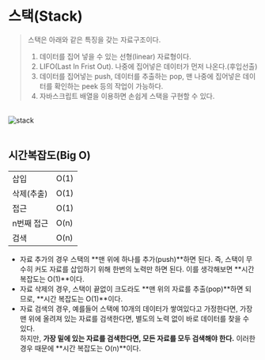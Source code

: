 # 스택(Stack)

> 스택은 아래와 같은 특징을 갖는 자료구조이다.
>
> 1. 데이터를 집어 넣을 수 있는 선형(linear) 자료형이다.
> 2. LIFO(Last In Frist Out). 나중에 집어넣은 데이터가 먼저 나온다.(후입선출)
> 3. 데이터를 집어넣는 push, 데이터를 추출하는 pop, 맨 나중에 집어넣은 데이터를 확인하는 peek 등의 작업이 가능하다.
> 4. 자바스크립트 배열을 이용하면 손쉽게 스택을 구현할 수 있다.

<br />
<img src="https://miro.medium.com/max/640/0*SESFJYWU5a-3XM9m.gif" alt="stack"></img>
<br />
<br />

## 시간복잡도(Big O)

|            |      |
| ---------- | ---- |
| 삽입       | O(1) |
| 삭제(추출) | O(1) |
| 접근       | O(1) |
| n번째 접근 | O(n) |
| 검색       | O(n) |

- 자료 추가의 경우 스택의 **맨 위에 하나를 추가(push)**하면 된다. 즉, 스택이 무수히 커도 자료를 삽입하기 위해 한번의 노력만 하면 된다. 이를 생각해보면 **시간 복잡도는 O(1)**이다.
- 자료 삭제의 경우, 스택이 끝없이 크도라도 **맨 위의 자료를 추출(pop)**하면 되므로, **시간 복잡도는 O(1)**이다.
- 자료 검색의 경우, 예를들어 스택에 10개의 데이터가 쌓여있다고 가정한다면, 가장 맨 위에 올려져 있는 자료를 검색한다면, 별도의 노력 없이 바로 데이터를 찾을 수 있다.  
   하지만, **가장 밑에 있는 자료를 검색한다면, 모든 자료를 모두 검색해야 한다.** 이러한 경우 때문에 **시간 복잡도는 O(n)**이다.
